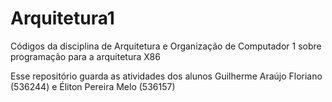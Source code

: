 # Arquitetura1

Códigos da disciplina de Arquitetura e Organização de Computador 1 sobre programação para a arquitetura X86

Esse repositório guarda as atividades dos alunos Guilherme Araújo Floriano (536244) e Éliton Pereira Melo (536157)
